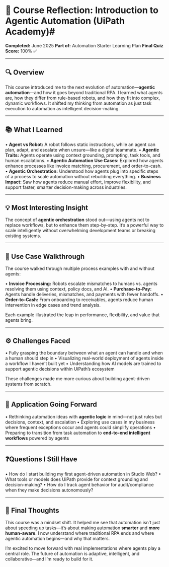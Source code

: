 # 🤖 Course Reflection: Introduction to Agentic Automation (UiPath Academy)#
**Completed:** June 2025
**Part of:** Automation Starter Learning Plan
**Final Quiz Score:** 100% ✅

---

## 🔍 Overview ##
This course introduced me to the next evolution of automation—**agentic automation**—and how it goes beyond traditional RPA. I learned what agents are, how they differ from rule-based robots, and how they fit into complex, dynamic workflows. It shifted my thinking from automation as just task execution to automation as intelligent decision-making.

---

## 📚 What I Learned ##

• **Agent vs Robot:** A robot follows static instructions, while an agent can plan, adapt, and escalate when unsure—like a digital teammate.
• **Agentic Traits:** Agents operate using context grounding, prompting, task tools, and human escalations.
• **Agentic Automation Use Cases:** Explored how agents enhance processes like invoice matching, procurement, and order-to-cash.
• **Agentic Orchestration:** Understood how agents plug into specific steps of a process to scale automation without rebuilding everything.
• **Business Impact:** Saw how agents reduce manual effort, improve flexibility, and support faster, smarter decision-making across industries.

---

## 💡 Most Interesting Insight ##
The concept of **agentic orchestration** stood out—using agents not to replace workflows, but to enhance them step-by-step. It’s a powerful way to scale intelligently without overwhelming development teams or breaking existing systems.

---

## 📘 Use Case Walkthrough ##
The course walked through multiple process examples with and without agents:

• **Invoice Processing:** Robots escalate mismatches to humans vs. agents resolving them using context, policy docs, and AI.
• **Purchase-to-Pay:** Agents handle deliveries, mismatches, and payments with fewer handoffs.
• **Order-to-Cash:** From onboarding to receivables, agents reduce human intervention in edge cases and trend analysis.

Each example illustrated the leap in performance, flexibility, and value that agents bring.

---

## ⚙️ Challenges Faced ##

• Fully grasping the boundary between what an agent can handle and when a human should step in
• Visualizing real-world deployment of agents inside a workflow I haven’t built yet
• Understanding how AI models are trained to support agentic decisions within UiPath’s ecosystem

These challenges made me more curious about building agent-driven systems from scratch.

---

## 🚀 Application Going Forward ##

• Rethinking automation ideas with **agentic logic** in mind—not just rules but decisions, context, and escalation
• Exploring use cases in my business where frequent exceptions occur and agents could simplify operations
• Preparing to transition from task automation to **end-to-end intelligent workflows** powered by agents

---

## ❓Questions I Still Have ##

• How do I start building my first agent-driven automation in Studio Web?
• What tools or models does UiPath provide for context grounding and decision-making?
• How do I track agent behavior for audit/compliance when they make decisions autonomously?

---

## 🎯 Final Thoughts ##
This course was a mindset shift. It helped me see that automation isn’t just about speeding up tasks—it’s about making automation **smarter** and **more human-aware**. I now understand where traditional RPA ends and where agentic automation begins—and why that matters.

I’m excited to move forward with real implementations where agents play a central role. The future of automation is adaptive, intelligent, and collaborative—and I’m ready to build for it.
